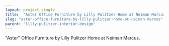 ```yaml
---
layout: project_single
title:  "Aster Office Furniture by Lilly Pulitzer Home at Neiman Marcus."
slug: "aster-office-furniture-by-lilly-pulitzer-home-at-neiman-marcus"
parent: "lilly-pulitzer-interior-design"
---
```

"Aster" Office Furniture by Lilly Pulitzer Home at Neiman Marcus.